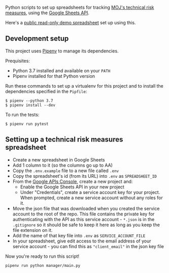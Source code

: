 Python scripts to set up spreadsheets for tracking [MOJ's technical risk
measures](https://github.com/ministryofjustice/technical-risk-measures), using the [Google Sheets API](https://developers.google.com/sheets/api/).

Here's a [public read-only demo spreadsheet](https://docs.google.com/spreadsheets/d/13vQC9WL2pk5fgzbJTiXx4j1osCg8TmaWIniP9br1fHE/edit)
set up using this.

## Development setup

This project uses [Pipenv](https://docs.pipenv.org/en/latest/basics/) to manage
its dependencies.

Prequisites:

- Python 3.7 installed and available on your `PATH`
- Pipenv installed for that Python version

Run these commands to set up a virtualenv for this project and to install the
dependencies specified in the `Pipfile`:

```
$ pipenv --python 3.7
$ pipenv install --dev
```

To run the tests:

```
$ pipenv run pytest
```

## Setting up a technical risk measures spreadsheet

- Create a new spreadsheet in Google Sheets
- Add 1 column to it (so the columns go up to AA)
- Copy the `.env.example` file to a new file called `.env`
- Copy the spreadsheet's id (from its URL) into `.env` as `SPREADSHEET_ID`
- From the [Google APIs Console](https://console.developers.google.com/apis/dashboard),
create a new project and:
    - Enable the Google Sheets API in your new project
    - Under "Credentials", create a service account key for your project. When
prompted, create a new service account without any roles for it.
- Move the json file that was downloaded when you created the service account
to the root of the repo. This file contains the private key for authenticating
with the API as this service account - `*.json` is in the `.gitignore` so it
should be safe to keep it here as long as you keep the file extension on it.
- Add the name of that key file into `.env` as `SERVICE_ACCOUNT_FILE`
- In your spreadsheet, give edit access to the email address of your service
account - you can find this as `"client_email"` in the json key file

Now you're ready to run this script!

```
pipenv run python manager/main.py
```

